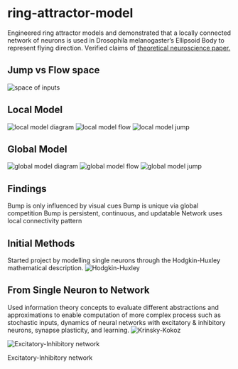 # ring-attractor-model
Engineered ring attractor models and demonstrated that a locally connected network of neurons is used in Drosophila melanogaster’s Ellipsoid Body to represent flying direction. Verified claims of [theoretical neuroscience paper.](https://doi.org/10.1126/science.aal4835)

## Jump vs Flow space
![space of inputs](./img/space.png)

## Local Model
![local model diagram](./img/local_model.png)
![local model flow](./img/flow_local.png)
![local model jump](./img/jump_local.png)

## Global Model
![global model diagram](./img/global_model.png)
![global model flow](./img/flow_global.png)
![global model jump](./img/jump_global.png)


## Findings
Bump is only influenced by visual cues
Bump is unique via global competition
Bump is persistent, continuous, and updatable
Network uses local connectivity pattern

## Initial Methods
Started project by modelling single neurons through the Hodgkin-Huxley mathematical description. 
![Hodgkin-Huxley](./img/HH-I10.jpg)

## From Single Neuron to Network
Used information theory concepts to evaluate different abstractions and approximations to enable computation of more complex process such as stochastic inputs, dynamics of neural networks with excitatory \& inhibitory neurons, synapse plasticity, and learning.
![Krinsky-Kokoz](./img/KK-I10.png)

![Excitatory-Inhibitory network ](./img/nullclines.png)

Excitatory-Inhibitory network

